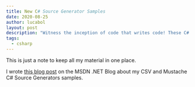 ```yaml
---
title: New C# Source Generator Samples
date: 2020-08-25
author: lucabol
layout: post
description: "Witness the inception of code that writes code! These C# source generators turn mundane CSV parsing and template rendering into a compile-time symphony. Because why write code when you can write code that writes code for you? It's like teaching your compiler to be your personal assistant"
tags:
  - csharp
---
```

This is just a note to keep all my material in one place.

I wrote [this blog post](https://devblogs.microsoft.com/dotnet/new-c-source-generator-samples/) on the MSDN .NET Blog about my CSV and Mustache C# Source Generators samples.
